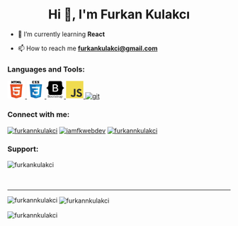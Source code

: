 <h1 align="center">Hi 👋, I'm Furkan Kulakcı</h1>

- 🌱 I’m currently learning **React**

- 📫 How to reach me **furkankulakci@gmail.com**

<h3 align="left">Languages and Tools:</h3>
<p align="left"> <a href="https://www.w3.org/html/" target="_blank" rel="noreferrer"> <img src="https://raw.githubusercontent.com/devicons/devicon/master/icons/html5/html5-original-wordmark.svg" alt="html5" width="40" height="40"/> </a> 
  <a href="https://www.w3schools.com/css/" target="_blank" rel="noreferrer"> <img src="https://raw.githubusercontent.com/devicons/devicon/master/icons/css3/css3-original-wordmark.svg" alt="css3" width="40" height="40"/> </a>
  <a href="https://getbootstrap.com" target="_blank" rel="noreferrer"> <img src="https://raw.githubusercontent.com/devicons/devicon/master/icons/bootstrap/bootstrap-plain-wordmark.svg" alt="bootstrap" width="40" height="40"/> </a> 
  <a href="https://developer.mozilla.org/en-US/docs/Web/JavaScript" target="_blank" rel="noreferrer"> <img src="https://raw.githubusercontent.com/devicons/devicon/master/icons/javascript/javascript-original.svg" alt="javascript" width="40" height="40"/> </a>
  <a href="https://git-scm.com/" target="_blank" rel="noreferrer"> <img src="https://www.vectorlogo.zone/logos/git-scm/git-scm-icon.svg" alt="git" width="40" height="40"/> </a>  </p>

<h3 align="left">Connect with me:</h3>
<p align="left">
<a href="https://linkedin.com/in/furkannkulakci" target="blank"><img align="center" src="https://raw.githubusercontent.com/rahuldkjain/github-profile-readme-generator/master/src/images/icons/Social/linked-in-alt.svg" alt="furkannkulakci" height="30" width="40" /></a>
<a href="https://www.hackerrank.com/iamfkwebdev" target="blank"><img align="center" src="https://github.com/rahuldkjain/github-profile-readme-generator/blob/master/src/images/icons/Social/hackerrank.svg" alt="iamfkwebdev" height="30" width="40" /></a>
<a href="https://www.instagram.com/furkannkulakci" target="blank"><img align="center" src="https://raw.githubusercontent.com/rahuldkjain/github-profile-readme-generator/master/src/images/icons/Social/instagram.svg" alt="furkannkulakci" height="30" width="40" /></a>
</p>


<h3 align="left">Support:</h3>
<p><a href="https://www.buymeacoffee.com/furkankulakci"> <img align="left" src="https://cdn.buymeacoffee.com/buttons/v2/default-yellow.png" height="50" width="210" alt="furkankulakci" /></a></p><br><br><br><hr>

<p><img align="left" src="https://github-readme-stats.vercel.app/api/top-langs?username=furkannkulakci&show_icons=true&locale=en&layout=compact" alt="furkannkulakci" /></p>

<p>&nbsp;<img align="center" src="https://github-readme-stats.vercel.app/api?username=furkannkulakci&show_icons=true&locale=en" alt="furkannkulakci" /></p>

<p><img align="center" src="https://github-readme-streak-stats.herokuapp.com/?user=furkannkulakci&" alt="furkannkulakci" /></p>
